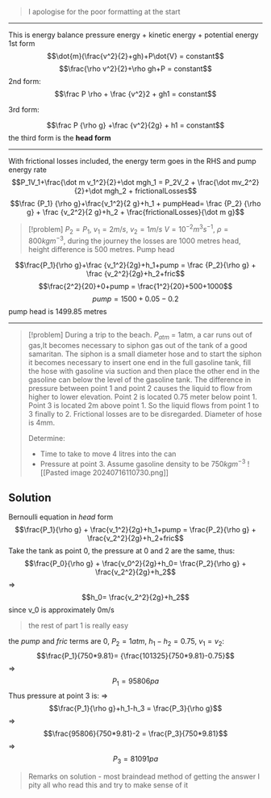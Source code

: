 >I apologise for the poor formatting at the start

---

This is energy balance
pressure energy + kinetic energy + potential energy 1st form
$$\dot{m}(\frac{v^2}{2}+gh)+P\dot{V} = constant$$
$$\frac{\rho v^2}{2}+\rho gh+P = constant$$
2nd form:
$$\frac P \rho + \frac {v^2}2 + gh1 = constant$$

3rd form:

$$\frac P {\rho g} +\frac {v^2}{2g} + h1 = constant$$
the third form is the **head form**

---

With frictional losses included, the energy term goes in the RHS and pump energy rate
$$P_1V_1+\frac{\dot m v_1^2}{2}+\dot mgh_1 = P_2V_2 + \frac{\dot mv_2^2}{2}+\dot mgh_2 + frictionalLosses$$
$$\frac {P_1} {\rho g}+\frac{v_1^2}{2 g}+h_1 + pumpHead= \frac {P_2} {\rho g} + \frac {v_2^2}{2 g}+h_2 + \frac{frictionalLosses}{\dot m g}$$

>[!problem]
>$P_2=P_1$, $v_1 = 2m/s$, $v_2 = 1m/s$ $V = 10^{-2}m^3s^{-1}$, $\rho = 800kg{m}^{-3}$, during the journey the losses are 1000 metres head, height difference is 500 metres. Pump head
>
$$\frac{P_1}{\rho g}+\frac {v_1^2}{2g}+h_1+pump = \frac {P_2}{\rho g} + \frac {v_2^2}{2g}+h_2+fric$$
$$\frac{2^2}{20}+0+pump = \frac{1^2}{20}+500+1000$$
$$pump = 1500+0.05-0.2$$
pump head is 1499.85 metres

---
>[!problem]
>During a trip to the beach. $P_{atm}$ = 1atm, a car runs out of gas,It becomes necessary to siphon gas out of the tank of a good samaritan. The siphon is a small diameter hose and to start the siphon it becomes necessary to insert one end in the full gasoline tank, fill the hose with gasoline via suction and then place the other end in the gasoline can below the level of the gasoline tank. The difference in pressure between point 1 and point 2 causes the liquid to flow from higher to lower elevation. Point 2 is located 0.75 meter below point 1. Point 3 is located 2m above point 1. So the liquid flows from point 1 to 3 finally to 2. Frictional losses are to be disregarded. Diameter of hose is 4mm.
>
>Determine:
>* Time to take to move 4 litres into the can
>* Pressure at point 3. Assume gasoline density to be $750kgm^{-3}$
>![[Pasted image 20240716110730.png]]

## Solution

Bernoulli equation in *head* form
$$\frac{P_1}{\rho g} + \frac{v_1^2}{2g}+h_1+pump = \frac{P_2}{\rho g} + \frac{v_2^2}{2g}+h_2+fric$$
Take the tank as point 0, the pressure at 0 and 2 are the same, thus:
$$\frac{P_0}{\rho g} + \frac{v_0^2}{2g}+h_0= \frac{P_2}{\rho g} + \frac{v_2^2}{2g}+h_2$$
=>$$h_0= \frac{v_2^2}{2g}+h_2$$
since v_0 is approximately 0m/s
> the rest of part 1 is really easy


the *pump* and *fric* terms are 0, $P_2 = 1atm$, $h_1-h_2 = 0.75$, $v_1=v_2$:
$$\frac{P_1}{750*9.81}= {\frac{101325}{750*9.81}-0.75}$$
=> $$P_1 = 95806pa$$
Thus pressure at point 3 is:
=> $$\frac{P_1}{\rho g}+h_1-h_3 = \frac{P_3}{\rho g}$$=> $$\frac{95806}{750*9.81}-2 = \frac{P_3}{750*9.81}$$
=> $$P_3 = 81091pa$$



> Remarks on solution - most braindead method of getting the answer I pity all who read this and try to make sense of it

